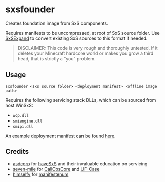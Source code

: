 # sxsfounder

Creates foundation image from SxS components.

Requires manifests to be uncompressed, at root of SxS source folder. Use [SxSExpand](https://github.com/hfiref0x/SXSEXP) to convert existing SxS sources to this format if needed.

> DISCLAIMER: This code is very rough and thoroughly untested. If it deletes your Minecraft hardcore world or makes you grow a third head, that is strictly a "you" problem.

## Usage
`sxsfounder <sxs source folder> <deployment manifest> <offline image path>`

Requires the following servicing stack DLLs, which can be sourced from host WinSxS:
 - `wcp.dll`
 - `smiengine.dll`
 - `smipi.dll`

An example deployment manifest can be found [here](./SxSFounder-Offline-Servicing-Deployment.manifest).

## Credits
- [asdcorp](https://github.com/asdcorp) for [haveSxS](https://github.com/asdcorp/haveSxS) and their invaluable education on servicing
- [seven-mile](https://github.com/seven-mile) for [CallCbsCore](https://github.com/seven-mile/CallCbsCore) and [UF-Case](https://github.com/seven-mile/UFCase)
- [himselfv](https://github.com/himselfv) for [manifestenum](https://github.com/himselfv/manifestenum)
